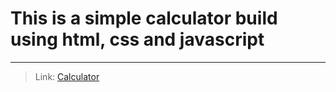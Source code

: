 # This is a simple calculator build using html, css and javascript
---
> Link: [Calculator](https://rohbiv.github.io/Calculator/)
